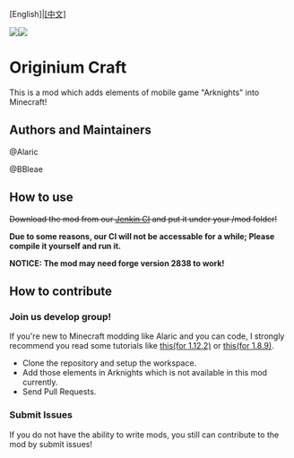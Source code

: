 

[English]|[[中文]](README_ZH.MD)

![](https://img.shields.io/jenkins/build/http/magictea.hicp.net:1919/job/OriginiumCraft.svg)![](https://img.shields.io/jenkins/coverage/jacoco/http/magictea.hicp.net:1919/job/OriginiumCraft.svg)

# Originium Craft

This is a mod which adds elements of mobile game "Arknights" into Minecraft!

## Authors and Maintainers

@Alaric

@BBleae

## How to use

~~Download the mod from our [Jenkin CI](http://magictea.hicp.net:1919/job/OriginiumCraft)  and put it under your /mod folder!~~

**Due to some reasons, our CI will not be accessable for a while; Please compile it yourself and run it.**

**NOTICE: The mod may need forge version 2838 to work!**

## How to contribute

### Join us develop group!

If you're new to Minecraft modding like Alaric and you can code, I strongly recommend you read some tutorials like [this(for 1.12.2)](https://harbinger.covertdragon.team) or [this(for 1.8.9)](https://fmltutor.ustc-zzzz.net).

* Clone the repository and setup the workspace.
* Add those elements in Arknights which is not available in this mod currently.
* Send Pull Requests.

### Submit Issues

If you do not have the ability to write mods, you still can contribute to the mod by submit issues!

